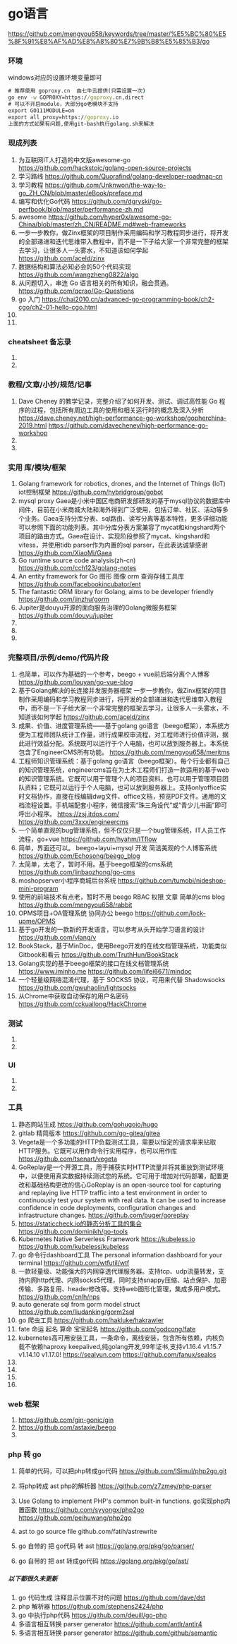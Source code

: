 # go语言
https://github.com/mengyou658/keywords/tree/master/%E5%BC%80%E5%8F%91%E8%AF%AD%E8%A8%80%E7%9B%B8%E5%85%B3/go

### 环境
windows对应的设置环境变量即可
```cmd
# 推荐使用 goproxy.cn  由七牛云提供(只需设置一次)
go env -w GOPROXY=https://goproxy.cn,direct
# 可以不开启module，大部分go老模块不支持
export GO111MODULE=on
export all_proxy=https://goproxy.io
上面的方式如果有问题,使用git-bash执行golang.sh来解决
```
### 现成列表
1. 为互联网IT人打造的中文版awesome-go
https://github.com/hackstoic/golang-open-source-projects
1. 学习路线
https://github.com/Quorafind/golang-developer-roadmap-cn
1. 学习教程
https://github.com/Unknwon/the-way-to-go_ZH_CN/blob/master/eBook/preface.md
1. 编写和优化Go代码
https://github.com/dgryski/go-perfbook/blob/master/performance-zh.md
1. awesome
https://github.com/hyper0x/awesome-go-China/blob/master/zh_CN/README.md#web-frameworks
1. 一步一步教你，做Zinx框架的项目制作采用编码和学习教程同步进行，将开发的全部递进和迭代思维带入教程中，而不是一下子给大家一个非常完整的框架去学习，让很多人一头雾水，不知道该如何学起
https://github.com/aceld/zinx
1. 数据结构和算法必知必会的50个代码实现
https://github.com/wangzheng0822/algo
1. 从问题切入，串连 Go 语言相关的所有知识，融会贯通。
https://github.com/qcrao/Go-Questions
1. go 入门
https://chai2010.cn/advanced-go-programming-book/ch2-cgo/ch2-01-hello-cgo.html
1. 
1. 

### cheatsheet 备忘录
1. 
1. 

### 教程/文章/小抄/规范/记事
1. Dave Cheney 的教学记录，完整介绍了如何开发、测试、调试高性能 Go 程序的过程，包括所有周边工具的使用和相关运行时的概念及深入分析 https://dave.cheney.net/high-performance-go-workshop/gopherchina-2019.html
https://github.com/davecheney/high-performance-go-workshop
1. 
1. 

### 实用 库/模块/框架
1. Golang framework for robotics, drones, and the Internet of Things (IoT)  iot控制框架
https://github.com/hybridgroup/gobot
1. mysql proxy Gaea是小米中国区电商研发部研发的基于mysql协议的数据库中间件，目前在小米商城大陆和海外得到广泛使用，包括订单、社区、活动等多个业务。Gaea支持分库分表、sql路由、读写分离等基本特性，更多详细功能可以参照下面的功能列表。其中分库分表方案兼容了mycat和kingshard两个项目的路由方式。Gaea在设计、实现阶段参照了mycat、kingshard和vitess，并使用tidb parser作为内置的sql parser，在此表达诚挚感谢
https://github.com/XiaoMi/Gaea
1. Go runtime source code analysis(zh-cn)
https://github.com/cch123/golang-notes
1. An entity framework for Go 图形 图像 orm 查询存储工具库
https://github.com/facebookincubator/ent
1. The fantastic ORM library for Golang, aims to be developer friendly 
https://github.com/jinzhu/gorm
1. Jupiter是douyu开源的面向服务治理的Golang微服务框架 
https://github.com/douyu/jupiter
1. 
1. 
1. 

### 完整项目/示例/demo/代码片段
1. 也简单，可以作为基础的一个参考，beego + vue前后端分离个人博客
https://github.com/louyan/go-vue-blog
1. 基于Golang解决的长连接并发服务器框架 一步一步教你，做Zinx框架的项目制作采用编码和学习教程同步进行，将开发的全部递进和迭代思维带入教程中，而不是一下子给大家一个非常完整的框架去学习，让很多人一头雾水，不知道该如何学起
https://github.com/aceld/zinx
1. 成果、价值、进度管理系统——基于golang go语言（beego框架），本系统方便为工程师团队统计工作量，进行成果校审流程，对工程师进行价值评测，据此进行效益分配。系统既可以运行于个人电脑，也可以放到服务器上。本系统包含了EngineerCMS所有功能。
https://github.com/mengyou658/meritms
1. 工程师知识管理系统：基于golang go语言（beego框架）。每个行业都有自己的知识管理系统，engineercms旨在为土木工程师们打造一款适用的基于web的知识管理系统。它既可以用于管理个人的项目资料，也可以用于管理项目团队资料；它既可以运行于个人电脑，也可以放到服务器上。支持onlyoffice实时文档协作，直接在线编辑dwg文件、office文档，预览PDF文件。通用的文档流程设置。手机端配套小程序，微信搜索“珠三角设代”或“青少儿书画”即可呼出小程序。 https://zsj.itdos.com/
https://github.com/3xxx/engineercms
1. 一个简单直观的bug管理系统，但不仅仅只是一个bug管理系统，IT人员工作流程，go+vue
https://github.com/hyahm/ITflow
1. 简单，界面还可以。 beego+layui+mysql 开发 简洁美观的个人博客系统
https://github.com/Echosong/beego_blog
1. 太简单，太老了，暂时不用。基于beego框架的cms系统
https://github.com/linbaozhong/go-cms
1. moshopserver小程序商城后台系统
https://github.com/tumobi/nideshop-mini-program
1. 使用的前端技术有点老，暂时不用 beego RBAC 权限 文章 简单的cms blog
https://github.com/mengyou658/rabbit
1. OPMS项目+OA管理系统 协同办公 beego
https://github.com/lock-upme/OPMS
1. 基于go开发的一款新的开发语言，可以参考从头开始学习语言的设计
https://github.com/vlang/v
1. BookStack，基于MinDoc，使用Beego开发的在线文档管理系统，功能类似Gitbook和看云
https://github.com/TruthHun/BookStack
1. Golang实现的基于beego框架的接口在线文档管理系统 https://www.iminho.me
https://github.com/lifei6671/mindoc
1. 一个轻量级网络混淆代理，基于 SOCKS5 协议，可用来代替 Shadowsocks
https://github.com/gwuhaolin/lightsocks
1. 从Chrome中获取自动保存的用户名密码
https://github.com/cckuailong/HackChrome

### 测试
1. 
1. 

### UI
1. 
1. 

### 工具
1. 静态网站生成
https://github.com/gohugoio/hugo
1. gitlab 精简版本
https://github.com/go-gitea/gitea
1. Vegeta是一个多功能的HTTP负载测试工具，需要以恒定的请求率来钻取HTTP服务。它既可以用作命令行实用程序，也可以用作库
https://github.com/tsenart/vegeta
1. GoReplay是一个开源工具，用于捕获实时HTTP流量并将其重放到测试环境中，以便使用真实数据持续测试您的系统。它可用于增加对代码部署，配置更改和基础结构更改的信心GoReplay is an open-source tool for capturing and replaying live HTTP traffic into a test environment in order to continuously test your system with real data. It can be used to increase confidence in code deployments, configuration changes and infrastructure changes.
https://github.com/buger/goreplay
1. https://staticcheck.io的静态分析工具的集合
https://github.com/dominikh/go-tools
1. Kubernetes Native Serverless Framework https://kubeless.io 
https://github.com/kubeless/kubeless
1. go 命令行dashboard工具 The personal information dashboard for your terminal
https://github.com/wtfutil/wtf
1. 一款轻量级、功能强大的内网穿透代理服务器。支持tcp、udp流量转发，支持内网http代理、内网socks5代理，同时支持snappy压缩、站点保护、加密传输、多路复用、header修改等。支持web图形化管理，集成多用户模式。
https://github.com/cnlh/nps
1. auto generate sql from gorm model struct
https://github.com/liudanking/gorm2sql
1. go 爬虫工具
https://github.com/hakluke/hakrawler
1. fate 命运 起名 算命 宝宝起名
https://github.com/godcong/fate
1. kubernetes高可用安装工具，一条命令，离线安装，包含所有依赖，内核负载不依赖haproxy keepalived,纯golang开发,99年证书,支持v1.16.4 v1.15.7 v1.14.10 v1.17.0! https://sealyun.com
https://github.com/fanux/sealos
1. 
1. 
1. 
1. 

### web 框架
1. https://github.com/gin-gonic/gin
1. https://github.com/astaxie/beego
1. 



### php 转 go
1. 简单的代码，可以把php转成go代码
https://github.com/lSimul/php2go.git 


1. 将php转成 ast php的解析器
https://github.com/z7zmey/php-parser
1. Use Golang to implement PHP's common built-in functions. go实现php内置函数
https://github.com/syyongx/php2go
https://github.com/peihuwang/php2go

1. ast to go source file
github.com/fatih/astrewrite

1. go 自带的 把 go代码 转 ast
https://golang.org/pkg/go/parser/
1. go 自带的 把 ast 转成go代码
https://golang.org/pkg/go/ast/

##### 以下都很久未更新
1. go 代码生成 注释显示位置不对的问题
https://github.com/dave/dst
1. php 解析器 
https://github.com/stephens2424/php
1. go 中执行php代码
https://github.com/deuill/go-php
1. 多语言相互转换 parser generator
https://github.com/antlr/antlr4
1. 多语言相互转换 parser generator
https://github.com/github/semantic

